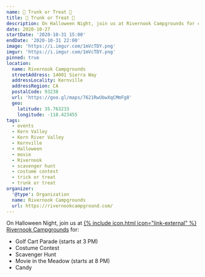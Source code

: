 ```yaml
---
name: 👻 Trunk or Treat 👻
title: 👻 Trunk or Treat 👻
description: On Halloween Night, join us at Rivernook Campgrounds for candy, a costume contest, and a movie in the meadow
date: 2020-10-27
startDate: '2020-10-31 15:00'
endDate: '2020-10-31 22:00'
image: 'https://i.imgur.com/1mVcTDY.png'
imgur: 'https://i.imgur.com/1mVcTDY.png'
pinned: true
location:
  name: Rivernook Campgrounds
  streetAddress: 14001 Sierra Way
  addressLocality: Kernville
  addressRegion: CA
  postalCode: 93238
  url: 'https://goo.gl/maps/7621RwUbwXqCMmFg8'
  geo:
    latitude: 35.763233
    longitude: -118.423455
tags:
  - events
  - Kern Valley
  - Kern River Valley
  - Kernville
  - Halloween
  - movie
  - Rivernook
  - scavenger hunt
  - costume contest
  - trick or treat
  - trunk or treat
organizer:
  '@type': Organization
  name: Rivernook Campgrounds
  url: https://rivernookcampground.com/
---
```

On Halloween Night, join us at <a href="https://rivernookcampground.com/" rel="external noopener noreferrer">{% include icon.html icon="link-external" %} Rivernook Campgrounds</a> for:

- Golf Cart Parade (starts at 3 PM)
- Costume Contest
- Scavenger Hunt
- Movie in the Meadow (starts at 8 PM)
- Candy
